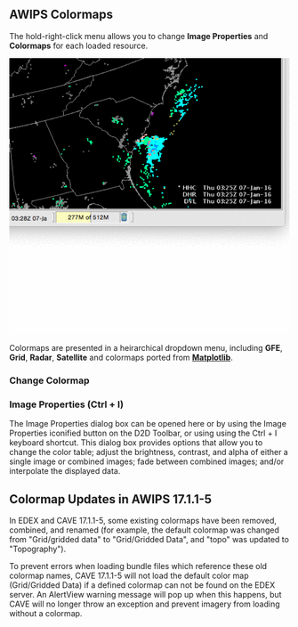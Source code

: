 
## AWIPS Colormaps

The hold-right-click menu allows you to change **Image Properties** and **Colormaps** for each loaded resource.

![image](../images/lP4W1kmTIh.gif)

Colormaps are presented in a heirarchical dropdown menu, including **GFE**, **Grid**, **Radar**, **Satellite** and colormaps ported from [**Matplotlib**](https://matplotlib.org/tutorials/colors/colormaps.html).

### Change Colormap



### Image Properties (Ctrl + I)

The Image Properties dialog box can be opened here or by using the Image Properties iconified button on the D2D Toolbar, or using using the Ctrl + I keyboard shortcut. This dialog box provides options that allow you to change the color table; adjust the brightness, contrast, and alpha of either a single image or combined images; fade between combined images; and/or interpolate the displayed data.

## Colormap Updates in AWIPS 17.1.1-5

In EDEX and CAVE 17.1.1-5, some existing colormaps have been removed, combined, and renamed (for example, the default colormap was changed from "Grid/gridded data" to "Grid/Gridded Data", and "topo" was updated to "Topography").

To prevent errors when loading bundle files which reference these old colormap names, CAVE 17.1.1-5 will not load the default color map (Grid/Gridded Data) if a defined colormap can not be found on the EDEX server.  An AlertView warning message will pop up when this happens, but CAVE will no longer throw an exception and prevent imagery from loading without a colormap.